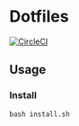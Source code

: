 # Dotfiles

[![CircleCI](https://circleci.com/gh/biohuns/dotfiles.svg?style=svg)](https://circleci.com/gh/biohuns/dotfiles)

## Usage

### Install

```console
bash install.sh
```
